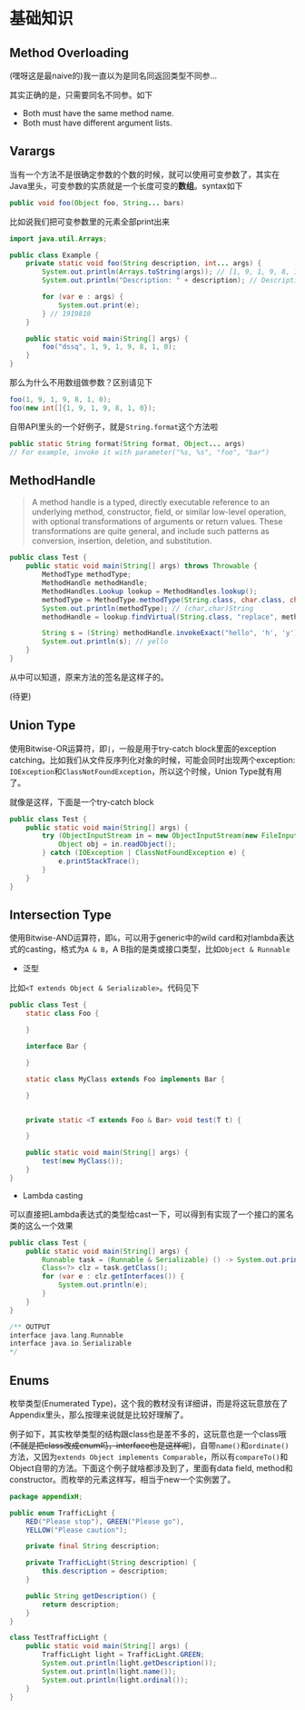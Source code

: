 # 基础知识

## Method Overloading

(嘿呀这是最naive的)我一直以为是同名同返回类型不同参...

其实正确的是，只需要同名不同参。如下

- Both must have the same method name.
- Both must have different argument lists.

## Varargs

当有一个方法不是很确定参数的个数的时候，就可以使用可变参数了，其实在Java里头，可变参数的实质就是一个长度可变的**数组**。syntax如下

``` java
public void foo(Object foo, String... bars)
```

比如说我们把可变参数里的元素全部print出来

``` java
import java.util.Arrays;

public class Example {
    private static void foo(String description, int... args) {
        System.out.println(Arrays.toString(args)); // [1, 9, 1, 9, 8, 1, 0]
        System.out.println("Description: " + description); // Description: dssq

        for (var e : args) {
            System.out.print(e);
        } // 1919810
    }

    public static void main(String[] args) {
        foo("dssq", 1, 9, 1, 9, 8, 1, 0);
    }
}
```

那么为什么不用数组做参数？区别请见下

``` java
foo(1, 9, 1, 9, 8, 1, 0);
foo(new int[]{1, 9, 1, 9, 8, 1, 0});
```

自带API里头的一个好例子，就是`String.format`这个方法啦

``` java
public static String format​(String format, Object... args)
// For example, invoke it with parameter("%s, %s", "foo", "bar")
```

## MethodHandle

> A method handle is a typed, directly executable reference to an underlying method, constructor, field, or similar low-level operation, with optional transformations of arguments or return values. These transformations are quite general, and include such patterns as conversion, insertion, deletion, and substitution.

``` java
public class Test {
    public static void main(String[] args) throws Throwable {
        MethodType methodType;
        MethodHandle methodHandle;
        MethodHandles.Lookup lookup = MethodHandles.lookup();
        methodType = MethodType.methodType(String.class, char.class, char.class);
        System.out.println(methodType); // (char,char)String
        methodHandle = lookup.findVirtual(String.class, "replace", methodType);

        String s = (String) methodHandle.invokeExact("hello", 'h', 'y');
        System.out.println(s); // yello
    }
}
```

从中可以知道，原来方法的签名是这样子的。

(待更)

## Union Type

使用Bitwise-OR运算符，即`|`，一般是用于try-catch block里面的exception catching。比如我们从文件反序列化对象的时候，可能会同时出现两个exception: `IOException`和`ClassNotFoundException`，所以这个时候，Union Type就有用了。

就像是这样，下面是一个try-catch block

``` java
public class Test {
    public static void main(String[] args) {
        try (ObjectInputStream in = new ObjectInputStream(new FileInputStream("obj.dat"))) {
            Object obj = in.readObject();
        } catch (IOException | ClassNotFoundException e) {
            e.printStackTrace();
        }
    }
}
```

## Intersection Type

使用Bitwise-AND运算符，即`&`，可以用于generic中的wild card和对lambda表达式的casting，格式为`A & B`，A B指的是类或接口类型，比如`Object & Runnable`

- 泛型

比如`<T extends Object & Serializable>`。代码见下

``` java
public class Test {
    static class Foo {

    }

    interface Bar {

    }

    static class MyClass extends Foo implements Bar {

    }


    private static <T extends Foo & Bar> void test(T t) {

    }

    public static void main(String[] args) {
        test(new MyClass());
    }
}
```

- Lambda casting

可以直接把Lambda表达式的类型给cast一下，可以得到有实现了一个接口的匿名类的这么一个效果

``` java
public class Test {
    public static void main(String[] args) {
        Runnable task = (Runnable & Serializable) () -> System.out.println("Test");
        Class<?> clz = task.getClass();
        for (var e : clz.getInterfaces()) {
            System.out.println(e);
        }
    }
}

/** OUTPUT
interface java.lang.Runnable
interface java.io.Serializable
*/
```

## Enums

枚举类型(Enumerated Type)，这个我的教材没有详细讲，而是将这玩意放在了Appendix里头，那么按理来说就是比较好理解了。

例子如下，其实枚举类型的结构跟class也是差不多的，这玩意也是一个class哦(~~不就是把class改成enum吗，interface也是这样呢~~)，自带`name()`和`ordinate()`方法，又因为`extends Object implements Comparable`，所以有`compareTo()`和Object自带的方法。下面这个例子就啥都涉及到了，里面有data field, method和constructor。而枚举的元素这样写，相当于new一个实例罢了。

``` java
package appendixH;

public enum TrafficLight {
    RED("Please stop"), GREEN("Please go"),
    YELLOW("Please caution");

    private final String description;

    private TrafficLight(String description) {
        this.description = description;
    }

    public String getDescription() {
        return description;
    }
}

class TestTrafficLight {
    public static void main(String[] args) {
        TrafficLight light = TrafficLight.GREEN;
        System.out.println(light.getDescription());
        System.out.println(light.name());
        System.out.println(light.ordinal());
    }
}
```
